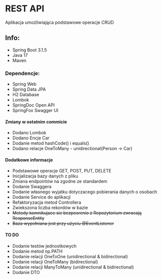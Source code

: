 # REST API
Aplikacja umożliwiająca podstawowe operacje CRUD
## Info:
- Spring Boot 3.1.5
- Java 17
- Maven
### Dependencje:
- Spring Web
- Spring Data JPA
- H2 Database
- Lombok
- SpringDoc Open API
- SpringFox Swagger UI
#### Zmiany w ostatnim commicie 
- Dodano Lombok
- Dodano Encje Car
- Dodanie metod hashCode() i equals() 
- Dodano relacje OneToMany - unidirectional(Person -> Car)
#### Dodatkowe informacje
- Podstawowe operacje GET, POST, PUT, DELETE
- Inicjalizacja bazy danych z pliku
- Zmiana endpointów na zgodne ze standardem
- Dodanie Swaggera
- Dodanie własnego wyjatku dotyczacego pobierania danych o osobach
- Dodanie Service do aplikacji
- Refaktoryzacja metod Controllera
- Zwiekszona liczba rekordów w bazie 
- ~~Metody komnikujace sie bezposrenio z Repozytorium zwracają ResponseEntity~~
- ~~Baza wypełniana jest przy użyciu @EventListener~~

#### TO DO

- Dodanie testów jednostkowych
- Dodanie metod np.PATH
- Dodanie relacji OneToOne (unidirectional & bidirectional)
- Dodanie relacji OneToMany (bidirectional)
- Dodanie relacji ManyToMany (unidirectional & bidirectional)
- Dodanie DTO
